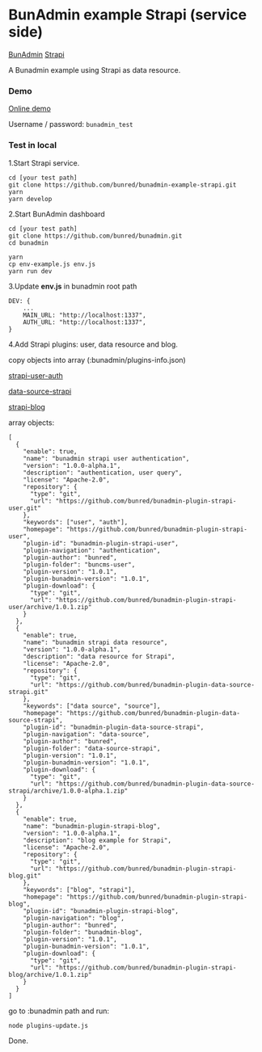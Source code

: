 # BunAdmin example Strapi (service side)
[BunAdmin](https://github.com/bunred/bunadmin)
[Strapi](https://github.com/strapi/strapi)

A Bunadmin example using Strapi as data resource.

### Demo
[Online demo](https://strapi-demo.bunadmin.com/)

Username / password: `bunadmin_test`

### Test in local

1.Start Strapi service.
```
cd [your test path]
git clone https://github.com/bunred/bunadmin-example-strapi.git
yarn
yarn develop
```

2.Start BunAdmin dashboard
```
cd [your test path]
git clone https://github.com/bunred/bunadmin.git
cd bunadmin

yarn
cp env-example.js env.js
yarn run dev
```

3.Update **env.js** in bunadmin root path
```
DEV: {
    ...
    MAIN_URL: "http://localhost:1337",
    AUTH_URL: "http://localhost:1337",
}
```

4.Add Strapi plugins: user, data resource and blog.

copy objects into array (:bunadmin/plugins-info.json)


[strapi-user-auth](https://github.com/bunred/bunadmin-plugin-buncms-strapi-user)

[data-source-strapi](https://github.com/bunred/bunadmin-plugin-data-source-strapi)

[strapi-blog](https://github.com/bunred/bunadmin-plugin-strapi-blog-example)

array objects:
```
[
  {
    "enable": true,
    "name": "bunadmin strapi user authentication",
    "version": "1.0.0-alpha.1",
    "description": "authentication, user query",
    "license": "Apache-2.0",
    "repository": {
      "type": "git",
      "url": "https://github.com/bunred/bunadmin-plugin-strapi-user.git"
    },
    "keywords": ["user", "auth"],
    "homepage": "https://github.com/bunred/bunadmin-plugin-strapi-user",
    "plugin-id": "bunadmin-plugin-strapi-user",
    "plugin-navigation": "authentication",
    "plugin-author": "bunred",
    "plugin-folder": "buncms-user",
    "plugin-version": "1.0.1",
    "plugin-bunadmin-version": "1.0.1",
    "plugin-download": {
      "type": "git",
      "url": "https://github.com/bunred/bunadmin-plugin-strapi-user/archive/1.0.1.zip"
    }
  },
  {
    "enable": true,
    "name": "bunadmin strapi data resource",
    "version": "1.0.0-alpha.1",
    "description": "data resource for Strapi",
    "license": "Apache-2.0",
    "repository": {
      "type": "git",
      "url": "https://github.com/bunred/bunadmin-plugin-data-source-strapi.git"
    },
    "keywords": ["data source", "source"],
    "homepage": "https://github.com/bunred/bunadmin-plugin-data-source-strapi",
    "plugin-id": "bunadmin-plugin-data-source-strapi",
    "plugin-navigation": "data-source",
    "plugin-author": "bunred",
    "plugin-folder": "data-source-strapi",
    "plugin-version": "1.0.1",
    "plugin-bunadmin-version": "1.0.1",
    "plugin-download": {
      "type": "git",
      "url": "https://github.com/bunred/bunadmin-plugin-data-source-strapi/archive/1.0.0-alpha.1.zip"
    }
  },
  {
    "enable": true,
    "name": "bunadmin-plugin-strapi-blog",
    "version": "1.0.0-alpha.1",
    "description": "blog example for Strapi",
    "license": "Apache-2.0",
    "repository": {
      "type": "git",
      "url": "https://github.com/bunred/bunadmin-plugin-strapi-blog.git"
    },
    "keywords": ["blog", "strapi"],
    "homepage": "https://github.com/bunred/bunadmin-plugin-strapi-blog",
    "plugin-id": "bunadmin-plugin-strapi-blog",
    "plugin-navigation": "blog",
    "plugin-author": "bunred",
    "plugin-folder": "bunadmin-blog",
    "plugin-version": "1.0.1",
    "plugin-bunadmin-version": "1.0.1",
    "plugin-download": {
      "type": "git",
      "url": "https://github.com/bunred/bunadmin-plugin-strapi-blog/archive/1.0.1.zip"
    }
  }
]
```
go to :bunadmin path and run:
```
node plugins-update.js
```

Done.
